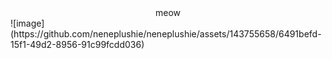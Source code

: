 <div align="center">meow</div>
![image](https://github.com/neneplushie/neneplushie/assets/143755658/6491befd-15f1-49d2-8956-91c99fcdd036)
